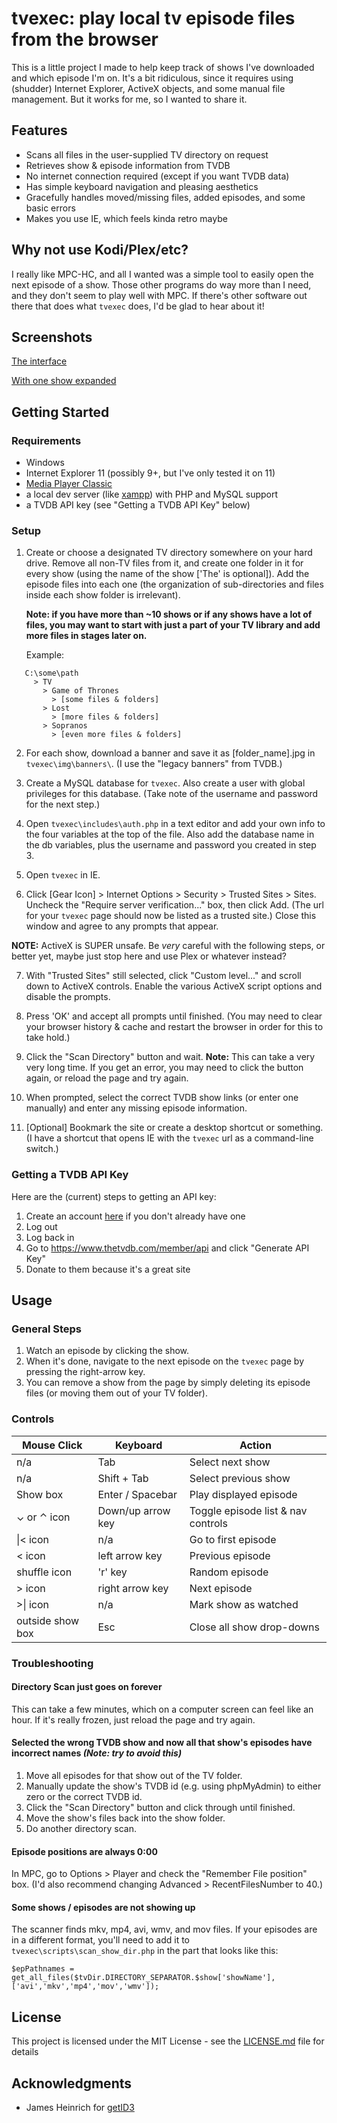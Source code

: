 # tvexec: play local tv episode files from the browser

This is a little project I made to help keep track of shows I've downloaded and which episode I'm on. It's a bit ridiculous, since it requires using (shudder) Internet Explorer, ActiveX objects, and some manual file management. But it works for me, so I wanted to share it.

## Features

* Scans all files in the user-supplied TV directory on request
* Retrieves show & episode information from TVDB
* No internet connection required (except if you want TVDB data)
* Has simple keyboard navigation and pleasing aesthetics
* Gracefully handles moved/missing files, added episodes, and some basic errors
* Makes you use IE, which feels kinda retro maybe

## Why not use Kodi/Plex/etc?

I really like MPC-HC, and all I wanted was a simple tool to easily open the next episode of a show. Those other programs do way more than I need, and they don't seem to play well with MPC. If there's other software out there that does what `tvexec` does, I'd be glad to hear about it!

## Screenshots

[The interface](https://github.com/cliambrown/tvexec/blob/master/screenshot.png)

[With one show expanded](https://github.com/cliambrown/tvexec/blob/master/screenshot2.png)

## Getting Started

### Requirements

* Windows
* Internet Explorer 11 (possibly 9+, but I've only tested it on 11)
* [Media Player Classic](https://mpc-hc.org/)
* a local dev server (like [xampp](https://www.apachefriends.org/index.html)) with PHP and MySQL support
* a TVDB API key (see "Getting a TVDB API Key" below)

### Setup

1. Create or choose a designated TV directory somewhere on your hard drive. Remove all non-TV files from it, and create one folder in it for every show (using the name of the show \['The' is optional\]). Add the episode files into each one (the organization of sub-directories and files inside each show folder is irrelevant).

   **Note: if you have more than ~10 shows or if any shows have a lot of files, you may want to start with just a part of your TV library and add more files in stages later on.**

   Example:
```
   C:\some\path
     > TV
       > Game of Thrones
         > [some files & folders]
       > Lost
         > [more files & folders]
       > Sopranos
         > [even more files & folders]
``` 

2. For each show, download a banner and save it as [folder_name].jpg in `tvexec\img\banners\`. (I use the "legacy banners" from TVDB.)

3. Create a MySQL database for `tvexec`. Also create a user with global privileges for this database. (Take note of the username and password for the next step.)

4. Open `tvexec\includes\auth.php` in a text editor and add your own info to the four variables at the top of the file. Also add the database name in the db variables, plus the username and password you created in step 3.

5. Open `tvexec` in IE.

6. Click \[Gear Icon\] > Internet Options > Security > Trusted Sites > Sites. Uncheck the "Require server verification..." box, then click Add. (The url for your `tvexec` page should now be listed as a trusted site.) Close this window and agree to any prompts that appear.

**NOTE:** ActiveX is SUPER unsafe. Be *very* careful with the following steps, or better yet, maybe just stop here and use Plex or whatever instead?

7. With "Trusted Sites" still selected, click "Custom level..." and scroll down to ActiveX controls. Enable the various ActiveX script options and disable the prompts.

8. Press 'OK' and accept all prompts until finished. (You may need to clear your browser history & cache and restart the browser in order for this to take hold.)

9. Click the "Scan Directory" button and wait. **Note:** This can take a very very long time. If you get an error, you may need to click the button again, or reload the page and try again.

10. When prompted, select the correct TVDB show links (or enter one manually) and enter any missing episode information.

11. \[Optional\] Bookmark the site or create a desktop shortcut or something. (I have a shortcut that opens IE with the `tvexec` url as a command-line switch.)

### Getting a TVDB API Key

Here are the (current) steps to getting an API key:

1. Create an account [here](https://www.thetvdb.com/register) if you don't already have one
2. Log out
3. Log back in
4. Go to https://www.thetvdb.com/member/api and click "Generate API Key"
5. Donate to them because it's a great site

## Usage

### General Steps

1. Watch an episode by clicking the show.
2. When it's done, navigate to the next episode on the `tvexec` page by pressing the right-arrow key.
3. You can remove a show from the page by simply deleting its episode files (or moving them out of your TV folder).

### Controls

| Mouse Click | Keyboard | Action |
| --- | --- | --- |
| n/a | Tab | Select next show |
| n/a | Shift + Tab | Select previous show |
| Show box | Enter / Spacebar | Play displayed episode |
| ⌄ or ⌃ icon | Down/up arrow key | Toggle episode list & nav controls |
| \|< icon | n/a | Go to first episode |
| < icon | left arrow key | Previous episode |
| shuffle icon | 'r' key | Random episode |
| > icon | right arrow key | Next episode |
| >\| icon | n/a | Mark show as watched |
| outside show box | Esc | Close all show drop-downs |

### Troubleshooting

#### Directory Scan just goes on forever

This can take a few minutes, which on a computer screen can feel like an hour. If it's really frozen, just reload the page and try again.

#### Selected the wrong TVDB show and now all that show's episodes have incorrect names *(Note: try to avoid this)*

1. Move all episodes for that show out of the TV folder.
2. Manually update the show's TVDB id (e.g. using phpMyAdmin) to either zero or the correct TVDB id.
3. Click the "Scan Directory" button and click through until finished.
4. Move the show's files back into the show folder.
5. Do another directory scan.

#### Episode positions are always 0:00

In MPC, go to Options > Player and check the "Remember File position" box. (I'd also recommend changing Advanced > RecentFilesNumber to 40.)

#### Some shows / episodes are not showing up

The scanner finds mkv, mp4, avi, wmv, and mov files. If your episodes are in a different format, you'll need to add it to `tvexec\scripts\scan_show_dir.php` in the part that looks like this:
```
$epPathnames = get_all_files($tvDir.DIRECTORY_SEPARATOR.$show['showName'], ['avi','mkv','mp4','mov','wmv']);
```

## License

This project is licensed under the MIT License - see the [LICENSE.md](LICENSE.md) file for details

## Acknowledgments

* James Heinrich for [getID3](https://github.com/JamesHeinrich/getID3)
